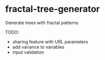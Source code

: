# fractal-tree-generator
Generate trees with fractal patterns

TODO:

- sharing feature with URL parameters
- add variance to variables
- input validation
